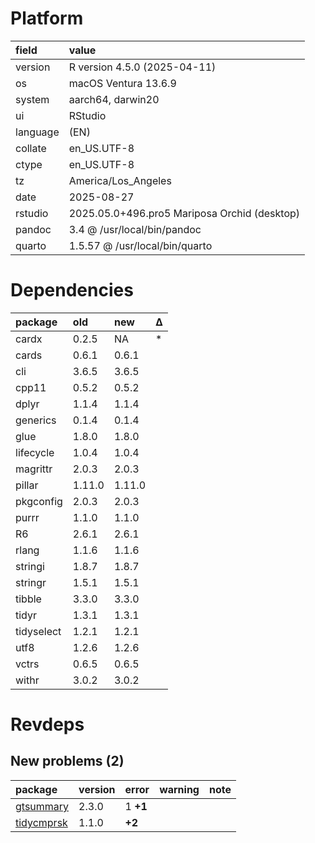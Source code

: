 # Platform

|field    |value                                        |
|:--------|:--------------------------------------------|
|version  |R version 4.5.0 (2025-04-11)                 |
|os       |macOS Ventura 13.6.9                         |
|system   |aarch64, darwin20                            |
|ui       |RStudio                                      |
|language |(EN)                                         |
|collate  |en_US.UTF-8                                  |
|ctype    |en_US.UTF-8                                  |
|tz       |America/Los_Angeles                          |
|date     |2025-08-27                                   |
|rstudio  |2025.05.0+496.pro5 Mariposa Orchid (desktop) |
|pandoc   |3.4 @ /usr/local/bin/pandoc                  |
|quarto   |1.5.57 @ /usr/local/bin/quarto               |

# Dependencies

|package    |old    |new    |Δ  |
|:----------|:------|:------|:--|
|cardx      |0.2.5  |NA     |*  |
|cards      |0.6.1  |0.6.1  |   |
|cli        |3.6.5  |3.6.5  |   |
|cpp11      |0.5.2  |0.5.2  |   |
|dplyr      |1.1.4  |1.1.4  |   |
|generics   |0.1.4  |0.1.4  |   |
|glue       |1.8.0  |1.8.0  |   |
|lifecycle  |1.0.4  |1.0.4  |   |
|magrittr   |2.0.3  |2.0.3  |   |
|pillar     |1.11.0 |1.11.0 |   |
|pkgconfig  |2.0.3  |2.0.3  |   |
|purrr      |1.1.0  |1.1.0  |   |
|R6         |2.6.1  |2.6.1  |   |
|rlang      |1.1.6  |1.1.6  |   |
|stringi    |1.8.7  |1.8.7  |   |
|stringr    |1.5.1  |1.5.1  |   |
|tibble     |3.3.0  |3.3.0  |   |
|tidyr      |1.3.1  |1.3.1  |   |
|tidyselect |1.2.1  |1.2.1  |   |
|utf8       |1.2.6  |1.2.6  |   |
|vctrs      |0.6.5  |0.6.5  |   |
|withr      |3.0.2  |3.0.2  |   |

# Revdeps

## New problems (2)

|package    |version |error    |warning |note |
|:----------|:-------|:--------|:-------|:----|
|[gtsummary](problems.md#gtsummary)|2.3.0   |1 __+1__ |        |     |
|[tidycmprsk](problems.md#tidycmprsk)|1.1.0   |__+2__   |        |     |

